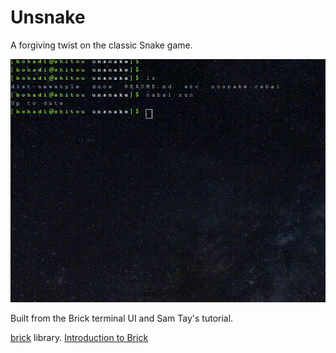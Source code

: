 # Unsnake

A forgiving twist on the classic Snake game.


<p align="center">
  <img src="./docs/img/unsnake.gif"/>
</p>


Built from the Brick terminal UI and Sam Tay's tutorial.


[brick](https://hackage.haskell.org/package/brick-0.18) library.
[Introduction to Brick](https://samtay.github.io/posts/introduction-to-brick)

